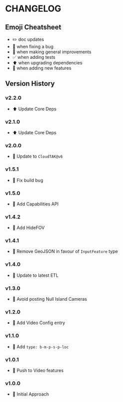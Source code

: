 # CHANGELOG

## Emoji Cheatsheet
- :pencil2: doc updates
- :bug: when fixing a bug
- :rocket: when making general improvements
- :white_check_mark: when adding tests
- :arrow_up: when upgrading dependencies
- :tada: when adding new features

## Version History

### v2.2.0

- :arrow_up: Update Core Deps

### v2.1.0

- :arrow_up: Update Core Deps

### v2.0.0

- :tada: Update to `CloudTAK@v6`

### v1.5.1

- :bug: Fix build bug

### v1.5.0

- :rocket: Add Capabilities API

### v1.4.2

- :rocket: Add HideFOV

### v1.4.1

- :rocket: Remove GeoJSON in favour of `InputFeature` type

### v1.4.0

- :rocket: Update to latest ETL

### v1.3.0

- :rocket: Avoid posting Null Island Cameras

### v1.2.0

- :rocket: Add Video Config entry

### v1.1.0

- :rocket: Add `type: b-m-p-s-p-loc`

### v1.0.1

- :rocket: Push to Video features

### v1.0.0

- :rocket: Initial Approach

